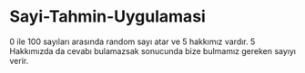 # Sayi-Tahmin-Uygulamasi
0 ile 100 sayıları arasında random sayı atar ve  5 hakkımız vardır. 5 Hakkımızda da cevabı bulamazsak sonucunda bize bulmamız gereken sayıyı verir.
